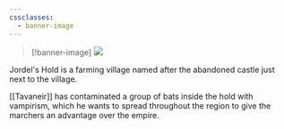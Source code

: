 ```yaml
---
cssclasses:
  - banner-image
---
```

> [!banner-image] <img src="https://basiclandart.com/wp-content/uploads/2020/08/xln-260-plains-choi.jpg">

Jordel's Hold is a farming village named after the abandoned castle just next to the village.

[[Tavaneir]] has contaminated a group of bats inside the hold with vampirism, which he wants to spread throughout the region to give the marchers an advantage over the empire.